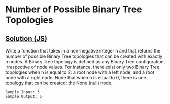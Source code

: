 # Number of Possible Binary Tree Topologies

## [Solution (JS)](./solution.js)

Write a function that takes in a non-negative integer n and that returns the number of possible Binary Tree topologies that can be created with exactly n nodes. A Binary Tree topology is defined as any Binary Tree configuration, irrespective of node values. For instance, there exist only two Binary Tree topologies when n is equal to 2: a root node with a left node, and a root node with a right node. Node that when n is equal to 0, there is one topology that can be created: the None (null) node.

```
Sample Input: 3
Sample Output: 5
```

